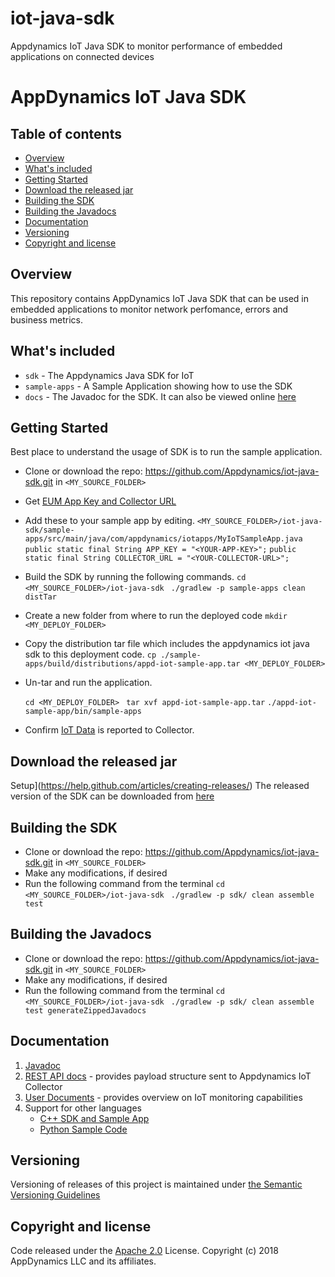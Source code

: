 # iot-java-sdk
Appdynamics IoT Java SDK to monitor performance of embedded applications on connected devices
# AppDynamics IoT Java SDK

## Table of contents

- [Overview](#overview)
- [What's included](#what's-included)
- [Getting Started](#getting-started)
- [Download the released jar](#download-the-released-jar)
- [Building the SDK](#building-the-sdk)
- [Building the Javadocs](#building-the-javadocs)
- [Documentation](#documentation)
- [Versioning](#versioning)
- [Copyright and license](#copyright-and-license)

## Overview
This repository contains AppDynamics IoT Java SDK that can be used in embedded applications to monitor network perfomance, errors and business metrics.


## What's included

* `sdk` - The Appdynamics Java SDK for IoT 
* `sample-apps` - A Sample Application showing how to use the SDK
* `docs` - The Javadoc for the SDK. It can also be viewed online [here](https://appdynamics.github.io/iot-java-sdk/)


## Getting Started

Best place to understand the usage of SDK is to run the sample application.

* Clone or download the repo: https://github.com/Appdynamics/iot-java-sdk.git in `<MY_SOURCE_FOLDER>`
 
* Get [EUM App Key and Collector URL](https://docs.appdynamics.com/display/latest/Set+Up+and+Access+IoT+Monitoring#SetUpandAccessIoTMonitoring-iot-app-key)

* Add these to your sample app by editing.
`<MY_SOURCE_FOLDER>/iot-java-sdk/sample-apps/src/main/java/com/appdynamics/iotapps/MyIoTSampleApp.java`
`public static final String APP_KEY = "<YOUR-APP-KEY>";`
`public static final String COLLECTOR_URL = "<YOUR-COLLECTOR-URL>";`

* Build the SDK by running the following commands.
`cd <MY_SOURCE_FOLDER>/iot-java-sdk `
`./gradlew -p sample-apps clean distTar`

* Create a new folder from where to run the deployed code
`mkdir <MY_DEPLOY_FOLDER>`

* Copy the distribution tar file which includes the appdynamics iot java sdk to this deployment code.
`cp ./sample-apps/build/distributions/appd-iot-sample-app.tar <MY_DEPLOY_FOLDER>`

* Un-tar and run the application.

	`cd <MY_DEPLOY_FOLDER> ` 
	`tar xvf appd-iot-sample-app.tar`
	`./appd-iot-sample-app/bin/sample-apps`

* Confirm [IoT Data](https://docs.appdynamics.com/display/latest/Confirm+the+IoT+Application+Reported+Data+to+the+Controller) is
reported to Collector.

## Download the released jar 
Setup](https://help.github.com/articles/creating-releases/)
The released version of the SDK can be downloaded from [here]( <TODO HERE>)

## Building the SDK
* Clone or download the repo: https://github.com/Appdynamics/iot-java-sdk.git in `<MY_SOURCE_FOLDER>`
* Make any modifications, if desired
* Run the following command from the terminal
`cd <MY_SOURCE_FOLDER>/iot-java-sdk `
`./gradlew -p sdk/ clean assemble test `

## Building the Javadocs

* Clone or download the repo: https://github.com/Appdynamics/iot-java-sdk.git in `<MY_SOURCE_FOLDER>`
* Make any modifications, if desired
* Run the following command from the terminal
`cd <MY_SOURCE_FOLDER>/iot-java-sdk `
`./gradlew -p sdk/ clean assemble test generateZippedJavadocs `
 
## Documentation

1. [Javadoc](https://appdynamics.github.io/iot-java-sdk/) 
2. [REST API docs](https://docs.appdynamics.com/javadocs/iot-rest-api/4.4/latest/) - provides payload structure sent to Appdynamics IoT Collector
3. [User Documents](https://docs.appdynamics.com/display/latest/IoT+Monitoring) - provides overview on IoT monitoring capabilities
4. Support for other languages
    * [C++ SDK and Sample App](https://github.com/Appdynamics/iot-cpp-sdk)
    * [Python Sample Code](https://github.com/Appdynamics/iot-rest-api-sample-apps)


## Versioning
Versioning of releases of this project is maintained under [the Semantic Versioning Guidelines](https://semver.org/)

## Copyright and license

Code released under the [Apache 2.0](https://github.com/Appdynamics/iot-java-sdk/blob/master/LICENSE) License. Copyright (c) 2018 AppDynamics LLC and its affiliates.